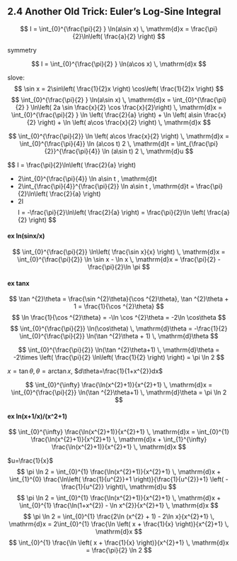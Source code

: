 ## 2.4 Another Old Trick: Euler’s Log-Sine Integral

$$
I = \int_{0}^{\frac{\pi}{2} } \ln(a\sin x) \, \mathrm{d}x = \frac{\pi}{2}\ln\left( \frac{a}{2} \right)
$$

symmetry

$$
I = \int_{0}^{\frac{\pi}{2} } \ln(a\cos x) \, \mathrm{d}x 
$$


slove:
$$
\sin x = 2\sin\left( \frac{1}{2}x \right) \cos\left( \frac{1}{2}x \right)
$$
$$
\int_{0}^{\frac{\pi}{2} } \ln(a\sin x) \, \mathrm{d}x  = 
\int_{0}^{\frac{\pi}{2} } \ln\left( 2a \sin \frac{x}{2}  \cos \frac{x}{2}\right) \, \mathrm{d}x  = 
\int_{0}^{\frac{\pi}{2} } \ln \left( \frac{2}{a} \right) + \ln \left( a\sin \frac{x}{2} \right) + \ln \left( a\cos \frac{x}{2} \right) \, \mathrm{d}x 
$$

$$
\int_{0}^{\frac{\pi}{2}} \ln \left( a\cos \frac{x}{2} \right)  \, \mathrm{d}x  = 
\int_{0}^{\frac{\pi}{4}} \ln (a\cos t) 2  \, \mathrm{d}t =
\int_{\frac{\pi}{2}}^{\frac{\pi}{4}} \ln (a\sin t) 2  \, \mathrm{d}u
$$

$$
I 
= \frac{\pi}{2}\ln\left( \frac{2}{a} \right) 
+ 2\int_{0}^{\frac{\pi}{4}} \ln a\sin t  \, \mathrm{d}t 
+ 2\int_{\frac{\pi}{4}}^{\frac{\pi}{2}} \ln a\sin t  \, \mathrm{d}t 
= \frac{\pi}{2}\ln\left( \frac{2}{a} \right) 
+ 2I  
$$
$$
I = -\frac{\pi}{2}\ln\left( \frac{2}{a} \right) = \frac{\pi}{2}\ln \left( \frac{a}{2} \right)
$$


#### ex ln(sinx/x)

$$
\int_{0}^{\frac{\pi}{2}} \ln\left( \frac{\sin x}{x} \right) \, \mathrm{d}x = 
\int_{0}^{\frac{\pi}{2}} \ln \sin x - \ln x \, \mathrm{d}x = \frac{\pi}{2} - \frac{\pi}{2}\ln \pi
$$


#### ex tanx

$$
\tan ^{2}\theta = \frac{\sin ^{2}\theta}{\cos ^{2}\theta},
\tan ^{2}\theta + 1 = \frac{1}{\cos ^{2}\theta}
$$
$$
\ln \frac{1}{\cos ^{2}\theta} = -\ln \cos ^{2}\theta = -2\ln \cos\theta
$$
$$
\int_{0}^{\frac{\pi}{2}} \ln(\cos\theta)  \, \mathrm{d}\theta = 
-\frac{1}{2}
\int_{0}^{\frac{\pi}{2}} \ln(\tan ^{2}\theta + 1)  \, \mathrm{d}\theta
$$

$$
\int_{0}^{\frac{\pi}{2}} \ln(\tan ^{2}\theta+1) \, \mathrm{d}\theta 
= -2\times \left( \frac{\pi}{2} \ln\left( \frac{1}{2} \right) \right) 
= \pi \ln 2
$$

${x=\tan\theta,\theta=\arctan x}$, $d\theta=\frac{1}{1+x^{2}}dx$

$$
\int_{0}^{\infty} \frac{\ln(x^{2}+1)}{x^{2}+1} \, \mathrm{d}x  = 
\int_{0}^{\frac{\pi}{2}} \ln(\tan ^{2}\theta+1) \, \mathrm{d}\theta 
= \pi \ln 2
$$

#### ex ln(x+1/x)/(x^2+1)

$$
\int_{0}^{\infty} \frac{\ln(x^{2}+1)}{x^{2}+1} \, \mathrm{d}x = 
\int_{0}^{1} \frac{\ln(x^{2}+1)}{x^{2}+1} \, \mathrm{d}x + 
\int_{1}^{\infty} \frac{\ln(x^{2}+1)}{x^{2}+1} \, \mathrm{d}x  
$$

$u=\frac{1}{x}$
$$
\pi \ln 2 = 
\int_{0}^{1} \frac{\ln(x^{2}+1)}{x^{2}+1} \, \mathrm{d}x + 
\int_{1}^{0} \frac{\ln\left( \frac{1}{u^{2}}+1 \right)}{\frac{1}{u^{2}}+1} \left( -\frac{1}{u^{2}} \right)\, \mathrm{d}u
$$
$$
\pi \ln 2 = \int_{0}^{1} \frac{\ln(x^{2}+1)}{x^{2}+1} \, \mathrm{d}x + \int_{0}^{1} \frac{\ln(1+x^{2}) - \ln x^{2}}{x^{2}+1} \, \mathrm{d}x 
$$
$$
\pi \ln 2 
= \int_{0}^{1} \frac{2\ln (x^{2} + 1) - 2\ln x}{x^{2}+1} \, \mathrm{d}x 
= 2\int_{0}^{1} \frac{\ln \left( x + \frac{1}{x} \right)}{x^{2}+1} \, \mathrm{d}x 
$$
$$
\int_{0}^{1} \frac{\ln \left( x + \frac{1}{x} \right)}{x^{2}+1} \, \mathrm{d}x = 
\frac{\pi}{2} \ln 2
$$

